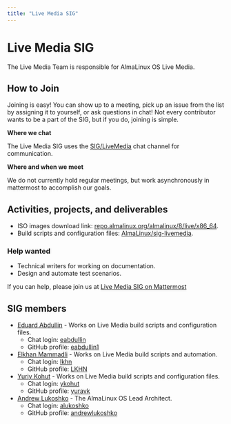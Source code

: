 ```yaml
---
title: "Live Media SIG"
---
```

# Live Media SIG

The Live Media Team is responsible for AlmaLinux OS Live Media.

## How to Join

Joining is easy! You can show up to a meeting, pick up an issue from the list by assigning it to yourself, or ask questions in chat! Not every contributor wants to be a part of the SIG, but if you do, joining is simple. 

**Where we chat**

The Live Media SIG uses the [SIG/LiveMedia](https://chat.almalinux.org/almalinux/channels/siglivemedia) chat channel for communication.

**Where and when we meet**

We do not currently hold regular meetings, but work asynchronously in mattermost to accomplish our goals.

## Activities, projects, and deliverables

* ISO images download link: [repo.almalinux.org/almalinux/8/live/x86_64](https://repo.almalinux.org/almalinux/8/live/x86_64/).
* Build scripts and configuration files: [AlmaLinux/sig-livemedia](https://github.com/AlmaLinux/sig-livemedia).

### Help wanted

* Technical writers for working on documentation.
* Design and automate test scenarios.

If you can help, please join us at [Live Media SIG on Mattermost](https://chat.almalinux.org/almalinux/channels/siglivemedia) 

## SIG members

* [Eduard Abdullin](mailto:eabdullin@almalinux.org) - Works on Live Media build scripts and configuration files.
  * Chat login: [eabdullin](https://chat.almalinux.org/almalinux/messages/@eabdullin)
  * GitHub profile: [eabdullin1](https://github.com/eabdullin1)
* [Elkhan Mammadli](mailto:elkhan.mammadli@protonmail.com) - Works on Live Media build scripts and automation.
  * Chat login: [lkhn](https://chat.almalinux.org/almalinux/messages/@lkhn)
  * GitHub profile: [LKHN](https://github.com/LKHN)
* [Yuriy Kohut](mailto:ykohut@almalinux.org) - Works on Live Media build scripts and configuration files.
  * Chat login: [ykohut](https://chat.almalinux.org/almalinux/messages/@ykohut)
  * GitHub profile: [yuravk](https://github.com/yuravk)
* [Andrew Lukoshko](mailto:alukoshko@almalinux.org) - The AlmaLinux OS Lead Architect.
  * Chat login: [alukoshko](https://chat.almalinux.org/almalinux/messages/@alukoshko)
  * GitHub profile: [andrewlukoshko](https://github.com/andrewlukoshko)
